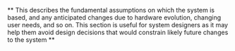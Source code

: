 ** This describes the fundamental assumptions on which the system is based, and any
anticipated changes due to hardware evolution, changing user needs, and so on. This
section is useful for system designers as it may help them avoid design decisions that
would constrain likely future changes to the system **